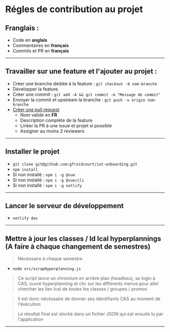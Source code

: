 # Régles de contribution au projet


## Franglais :

- Code en **anglais**
- Commentaires en **français**
- Commits et PR en **français**

***
## Travailler sur une feature et l'ajouter au projet :

- Créer une branche dédiée à la feature : ```git checkout -b nom-branche```
- Développer la feature.
- Créer une commit : ```git add -A && git commit -m "Message de commit"```
- Envoyer la commit et upstream la branche : ```git push -u origin nom-branche```
- [Créer une pull request](https://github.com/git-poule/ndi/pulls)
    - Nom valide en **FR**
    - Description complète de la feature
    - Linker la PR à une issue et projet si possible
    - Assigner au moins 2 reviewers

***
## Installer le projet

- ```git clone git@github.com:gfroidcourt/iut-onboarding.git```
- ```npm install```
- Si non installé : ```npm i -g @vue```
- Si non installé : ```npm i -g @vue/cli```
- Si non installé : ```npm i -g netlify```

***
## Lancer le serveur de développement

- ```netlify dev```
***
## Mettre à jour les classes / Id Ical hyperplannings (A faire à chaque changement de semestres)
> Nécéssaire à chaque semestre

- ```node src/scrapHyperplanning.js```

> Ce script lance un chromium en arrière plan (headless), se login à CAS, ouvre hyperplanning et clic sur les différents menus pour aller chercher les lien Ical de toutes les classes / groupes / promos

> Il est donc nécéssaire de donner ses identifiants CAS au moment de l'éxécution

> Le résultat final est stocké dans un fichier JSON qui est ensuite lu par l'application

***
